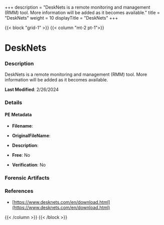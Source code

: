 +++
description = "DeskNets is a remote monitoring and management (RMM) tool. More information will be added as it becomes available."
title = "DeskNets"
weight = 10
displayTitle = "DeskNets"
+++


{{< block "grid-1" >}}
{{< column "mt-2 pt-1">}}

# DeskNets


### Description

DeskNets is a remote monitoring and management (RMM) tool. More information will be added as it becomes available.



**Last Modified**: 2/26/2024

### Details


#### PE Metadata
- **Filename**: 
- **OriginalFileName**: 
- **Description**: 


- **Free**: No

- **Verification**: No





### Forensic Artifacts







### References
- [https://www.desknets.com/en/download.html](https://www.desknets.com/en/download.html)



{{< /column >}}
{{< /block >}}
